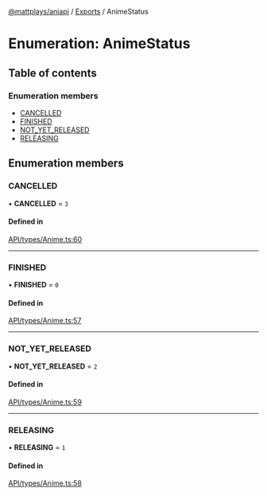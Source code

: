 [@mattplays/aniapi](../README.md) / [Exports](../modules.md) / AnimeStatus

# Enumeration: AnimeStatus

## Table of contents

### Enumeration members

- [CANCELLED](AnimeStatus.md#cancelled)
- [FINISHED](AnimeStatus.md#finished)
- [NOT\_YET\_RELEASED](AnimeStatus.md#not_yet_released)
- [RELEASING](AnimeStatus.md#releasing)

## Enumeration members

### CANCELLED

• **CANCELLED** = `3`

#### Defined in

[API/types/Anime.ts:60](https://github.com/MattPlays/AniAPI.js/blob/e795ab7/src/API/types/Anime.ts#L60)

___

### FINISHED

• **FINISHED** = `0`

#### Defined in

[API/types/Anime.ts:57](https://github.com/MattPlays/AniAPI.js/blob/e795ab7/src/API/types/Anime.ts#L57)

___

### NOT\_YET\_RELEASED

• **NOT\_YET\_RELEASED** = `2`

#### Defined in

[API/types/Anime.ts:59](https://github.com/MattPlays/AniAPI.js/blob/e795ab7/src/API/types/Anime.ts#L59)

___

### RELEASING

• **RELEASING** = `1`

#### Defined in

[API/types/Anime.ts:58](https://github.com/MattPlays/AniAPI.js/blob/e795ab7/src/API/types/Anime.ts#L58)
